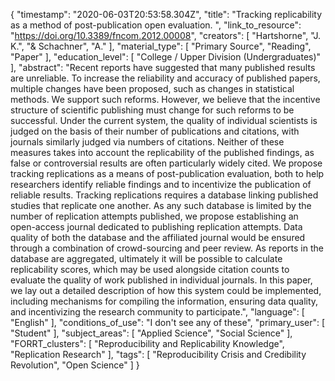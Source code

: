 {
    "timestamp": "2020-06-03T20:53:58.304Z",
    "title": "Tracking replicability as a method of post-publication open evaluation. ",
    "link_to_resource": "https://doi.org/10.3389/fncom.2012.00008",
    "creators": [
        "Hartshorne",
        "J. K.",
        "& Schachner",
        "A."
    ],
    "material_type": [
        "Primary Source",
        "Reading",
        "Paper"
    ],
    "education_level": [
        "College / Upper Division (Undergraduates)"
    ],
    "abstract": "Recent reports have suggested that many published results are unreliable. To increase the reliability and accuracy of published papers, multiple changes have been proposed, such as changes in statistical methods. We support such reforms. However, we believe that the incentive structure of scientific publishing must change for such reforms to be successful. Under the current system, the quality of individual scientists is judged on the basis of their number of publications and citations, with journals similarly judged via numbers of citations. Neither of these measures takes into account the replicability of the published findings, as false or controversial results are often particularly widely cited. We propose tracking replications as a means of post-publication evaluation, both to help researchers identify reliable findings and to incentivize the publication of reliable results. Tracking replications requires a database linking published studies that replicate one another. As any such database is limited by the number of replication attempts published, we propose establishing an open-access journal dedicated to publishing replication attempts. Data quality of both the database and the affiliated journal would be ensured through a combination of crowd-sourcing and peer review. As reports in the database are aggregated, ultimately it will be possible to calculate replicability scores, which may be used alongside citation counts to evaluate the quality of work published in individual journals. In this paper, we lay out a detailed description of how this system could be implemented, including mechanisms for compiling the information, ensuring data quality, and incentivizing the research community to participate.",
    "language": [
        "English"
    ],
    "conditions_of_use": "I don't see any of these",
    "primary_user": [
        "Student"
    ],
    "subject_areas": [
        "Applied Science",
        "Social Science"
    ],
    "FORRT_clusters": [
        "Reproducibility and Replicability Knowledge",
        "Replication Research"
    ],
    "tags": [
        "Reproducibility Crisis and Credibility Revolution",
        "Open Science"
    ]
}